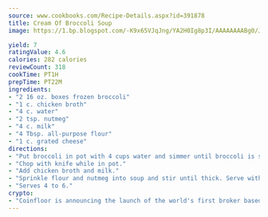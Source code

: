 ```yaml
---
source: www.cookbooks.com/Recipe-Details.aspx?id=391878
title: Cream Of Broccoli Soup
image: https://1.bp.blogspot.com/-K9x65VJqJng/YA2H0Ig8p3I/AAAAAAAABg0/JRKr7ZzesxofwlGw6YudXad_aQn9BD52QCLcBGAsYHQ/s299/2.png

yield: 7
ratingValue: 4.6
calories: 282 calories
reviewCount: 318
cookTime: PT1H
prepTime: PT22M
ingredients:
- "2 16 oz. boxes frozen broccoli"
- "1 c. chicken broth"
- "4 c. water"
- "2 tsp. nutmeg"
- "4 c. milk"
- "4 Tbsp. all-purpose flour"
- "1 c. grated cheese"
directions:
- "Put broccoli in pot with 4 cups water and simmer until broccoli is soft."
- "Chop with knife while in pot."
- "Add chicken broth and milk."
- "Sprinkle flour and nutmeg into soup and stir until thick. Serve with grated cheese and hot rolls."
- "Serves 4 to 6."
crypto:
- "Coinfloor is announcing the launch of the world's first broker based bitcoin marketplace."
---
```

